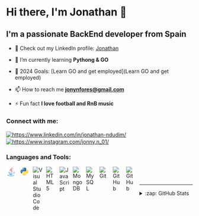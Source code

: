 # Hi there, I'm Jonathan 👋 


## I'm a passionate BackEnd developer from Spain

- 🔭 Check out my LinkedIn profile: [Jonathan](https://www.linkedin.com/in/jonathan-ndudim/)

- 🌱 I’m currently learning **Pythong & GO**

- 🥅 2024 Goals: [Learn GO and get employed](Learn GO and get employed)

- 📫 How to reach me **jonynfores@gmail.com**

- ⚡ Fun fact **I love football and RnB music**

### Connect with me:

<p align="left">
<a href="https://linkedin.com/in/https://www.linkedin.com/in/jonathan-ndudim/" target="blank"><img align="center" src="https://raw.githubusercontent.com/rahuldkjain/github-profile-readme-generator/master/src/images/icons/Social/linked-in-alt.svg" alt="https://www.linkedin.com/in/jonathan-ndudim/" height="30" width="40" /></a>
&nbsp;&nbsp;
<a href="https://instagram.com/https://www.instagram.com/jonny.n_01/" target="blank"><img align="center" src="https://raw.githubusercontent.com/rahuldkjain/github-profile-readme-generator/master/src/images/icons/Social/instagram.svg" alt="https://www.instagram.com/jonny.n_01/" height="30" width="40" /></a>
</p>

### Languages and Tools:

<img align="left" alt="Java" width="26px" src="https://raw.githubusercontent.com/devicons/devicon/master/icons/java/java-original.svg" style="padding-right:10px;" />
<img align="left" alt="Python" width="26px" src="https://raw.githubusercontent.com/devicons/devicon/master/icons/python/python-original.svg" style="padding-right:10px;" />
<img align="left" alt="Visual Studio Code" width="26px" src="https://cdn.jsdelivr.net/gh/devicons/devicon/icons/vscode/vscode-original.svg" style="padding-right:10px;" />
<img align="left" alt="HTML5" width="26px" src="https://cdn.jsdelivr.net/gh/devicons/devicon/icons/html5/html5-original.svg" style="padding-right:10px;" />
<img align="left" alt="JavaScript" width="26px" src="https://cdn.jsdelivr.net/gh/devicons/devicon/icons/javascript/javascript-original.svg" style="padding-right:10px;" />
<img align="left" alt="MongoDB" width="26px" src="https://cdn.jsdelivr.net/gh/devicons/devicon/icons/mongodb/mongodb-original.svg" style="padding-right:10px;" />
<img align="left" alt="MySQL" width="26px" src="https://cdn.jsdelivr.net/gh/devicons/devicon/icons/mysql/mysql-original.svg" style="padding-right:10px;" />
<img align="left" alt="Git" width="26px" src="https://cdn.jsdelivr.net/gh/devicons/devicon/icons/git/git-original.svg" style="padding-right:10px;" />
<img align="left" alt="GitHub" width="26px" src="https://user-images.githubusercontent.com/3369400/139447912-e0f43f33-6d9f-45f8-be46-2df5bbc91289.png" style="padding-right:10px;" />
<img align="left" alt="GitHub" width="26px" src="https://user-images.githubusercontent.com/3369400/139448065-39a229ba-4b06-434b-bc67-616e2ed80c8f.png" style="padding-right:10px;" />

<br />
<br />

---

</details>

<details>
  <summary>:zap: GitHub Stats</summary>

  <img align="left" alt="Jonathan's GitHub Stats" src="https://github-readme-stats-jonathans-projects-a3435883.vercel.app/api?username=JonyNF&theme=github_dark&show_icons=true&hide_border=false&title_color=ff652f&icon_color=FFE400&bg_color=09131B&text_color=ffffff&border_color=0c1a25" />

</details>


[email]: jonynfores@gmail.com
[instagram]: https://www.instagram.com/jonny.n_01/
[linkedin]: https://www.linkedin.com/in/jonathan-ndudim/